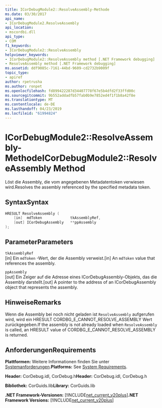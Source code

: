 ```yaml
---
title: ICorDebugModule2::ResolveAssembly-Methode
ms.date: 03/30/2017
api_name:
- ICorDebugModule2.ResolveAssembly
api_location:
- mscordbi.dll
api_type:
- COM
f1_keywords:
- ICorDebugModule2::ResolveAssembly
helpviewer_keywords:
- ICorDebugModule2::ResolveAssembly method [.NET Framework debugging]
- ResolveAssembly method [.NET Framework debugging]
ms.assetid: ddf9085c-7161-44bd-9609-cd2732b9009f
topic_type:
- apiref
author: rpetrusha
ms.author: ronpet
ms.openlocfilehash: fd899422287d34407778f67e5b4dfd2f33ffd00c
ms.sourcegitcommit: 9b552addadfb57fab0b9e7852ed4f1f1b8a42f8e
ms.translationtype: MT
ms.contentlocale: de-DE
ms.lasthandoff: 04/23/2019
ms.locfileid: "61994824"
---
```

# <a name="icordebugmodule2resolveassembly-method"></a><span data-ttu-id="d70ef-102">ICorDebugModule2::ResolveAssembly-Methode</span><span class="sxs-lookup"><span data-stu-id="d70ef-102">ICorDebugModule2::ResolveAssembly Method</span></span>

<span data-ttu-id="d70ef-103">Löst die Assembly, die vom angegebenen Metadatentoken verwiesen wird.</span><span class="sxs-lookup"><span data-stu-id="d70ef-103">Resolves the assembly referenced by the specified metadata token.</span></span>

## <a name="syntax"></a><span data-ttu-id="d70ef-104">Syntax</span><span class="sxs-lookup"><span data-stu-id="d70ef-104">Syntax</span></span>

```cpp
HRESULT ResolveAssembly (
    [in]  mdToken             tkAssemblyRef,
    [out] ICorDebugAssembly   **ppAssembly
);
```

## <a name="parameters"></a><span data-ttu-id="d70ef-105">Parameter</span><span class="sxs-lookup"><span data-stu-id="d70ef-105">Parameters</span></span>

`tkAssemblyRef`\
<span data-ttu-id="d70ef-106">[in] Ein `mdToken` -Wert, der die Assembly verweist.</span><span class="sxs-lookup"><span data-stu-id="d70ef-106">[in] An `mdToken` value that references the assembly.</span></span>

`ppAssembly`\
<span data-ttu-id="d70ef-107">[out] Ein Zeiger auf die Adresse eines ICorDebugAssembly-Objekts, das die Assembly darstellt.</span><span class="sxs-lookup"><span data-stu-id="d70ef-107">[out] A pointer to the address of an ICorDebugAssembly object that represents the assembly.</span></span>

## <a name="remarks"></a><span data-ttu-id="d70ef-108">Hinweise</span><span class="sxs-lookup"><span data-stu-id="d70ef-108">Remarks</span></span>

<span data-ttu-id="d70ef-109">Wenn die Assembly bei noch nicht geladen ist `ResolveAssembly` aufgerufen wird, wird ein HRESULT CORDBG_E_CANNOT_RESOLVE_ASSEMBLY Wert zurückgegeben.</span><span class="sxs-lookup"><span data-stu-id="d70ef-109">If the assembly is not already loaded when `ResolveAssembly` is called, an HRESULT value of CORDBG_E_CANNOT_RESOLVE_ASSEMBLY is returned.</span></span>

## <a name="requirements"></a><span data-ttu-id="d70ef-110">Anforderungen</span><span class="sxs-lookup"><span data-stu-id="d70ef-110">Requirements</span></span>

<span data-ttu-id="d70ef-111">**Plattformen:** Weitere Informationen finden Sie unter [Systemanforderungen](../../../../docs/framework/get-started/system-requirements.md).</span><span class="sxs-lookup"><span data-stu-id="d70ef-111">**Platforms:** See [System Requirements](../../../../docs/framework/get-started/system-requirements.md).</span></span>

<span data-ttu-id="d70ef-112">**Header:** CorDebug.idl, CorDebug.h</span><span class="sxs-lookup"><span data-stu-id="d70ef-112">**Header:** CorDebug.idl, CorDebug.h</span></span>

<span data-ttu-id="d70ef-113">**Bibliothek:** CorGuids.lib</span><span class="sxs-lookup"><span data-stu-id="d70ef-113">**Library:** CorGuids.lib</span></span>

<span data-ttu-id="d70ef-114">**.NET Framework-Versionen:** [!INCLUDE[net_current_v20plus](../../../../includes/net-current-v20plus-md.md)]</span><span class="sxs-lookup"><span data-stu-id="d70ef-114">**.NET Framework Versions:** [!INCLUDE[net_current_v20plus](../../../../includes/net-current-v20plus-md.md)]</span></span>
